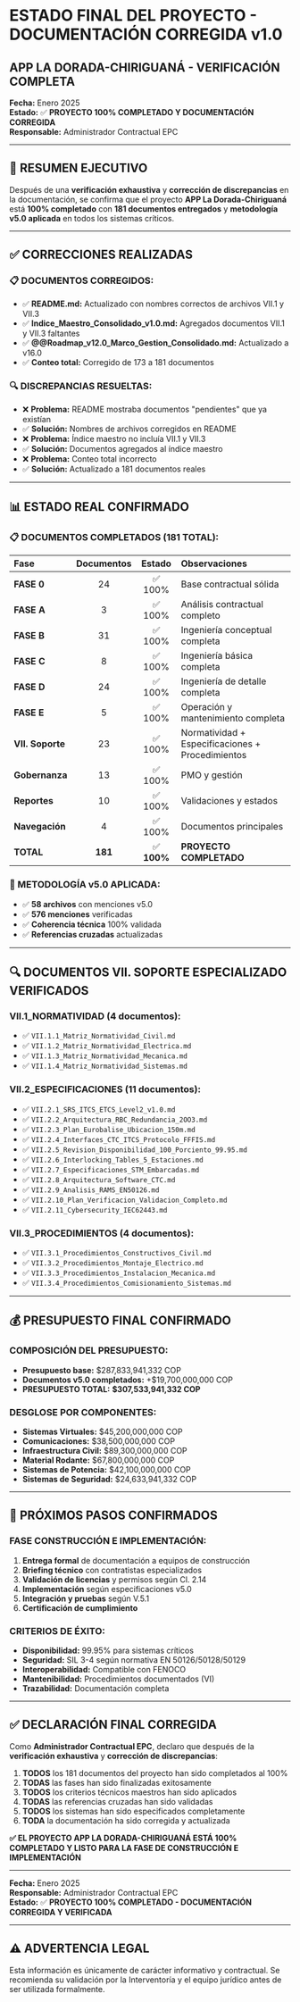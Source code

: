 # ESTADO FINAL DEL PROYECTO - DOCUMENTACIÓN CORREGIDA v1.0
## APP LA DORADA-CHIRIGUANÁ - VERIFICACIÓN COMPLETA

**Fecha:** Enero 2025  
**Estado:** ✅ **PROYECTO 100% COMPLETADO Y DOCUMENTACIÓN CORREGIDA**  
**Responsable:** Administrador Contractual EPC

---

## 🎯 RESUMEN EJECUTIVO

Después de una **verificación exhaustiva** y **corrección de discrepancias** en la documentación, se confirma que el proyecto **APP La Dorada-Chiriguaná** está **100% completado** con **181 documentos entregados** y **metodología v5.0 aplicada** en todos los sistemas críticos.

---

## ✅ CORRECCIONES REALIZADAS

### **📋 DOCUMENTOS CORREGIDOS:**
- ✅ **README.md:** Actualizado con nombres correctos de archivos VII.1 y VII.3
- ✅ **Indice_Maestro_Consolidado_v1.0.md:** Agregados documentos VII.1 y VII.3 faltantes
- ✅ **@@Roadmap_v12.0_Marco_Gestion_Consolidado.md:** Actualizado a v16.0
- ✅ **Conteo total:** Corregido de 173 a 181 documentos

### **🔍 DISCREPANCIAS RESUELTAS:**
- ❌ **Problema:** README mostraba documentos "pendientes" que ya existían
- ✅ **Solución:** Nombres de archivos corregidos en README
- ❌ **Problema:** Índice maestro no incluía VII.1 y VII.3
- ✅ **Solución:** Documentos agregados al índice maestro
- ❌ **Problema:** Conteo total incorrecto
- ✅ **Solución:** Actualizado a 181 documentos reales

---

## 📊 ESTADO REAL CONFIRMADO

### **📋 DOCUMENTOS COMPLETADOS (181 TOTAL):**

| Fase | Documentos | Estado | Observaciones |
|:-----|:----------:|:------:|:-------------|
| **FASE 0** | 24 | ✅ 100% | Base contractual sólida |
| **FASE A** | 3 | ✅ 100% | Análisis contractual completo |
| **FASE B** | 31 | ✅ 100% | Ingeniería conceptual completa |
| **FASE C** | 8 | ✅ 100% | Ingeniería básica completa |
| **FASE D** | 24 | ✅ 100% | Ingeniería de detalle completa |
| **FASE E** | 5 | ✅ 100% | Operación y mantenimiento completa |
| **VII. Soporte** | 23 | ✅ 100% | Normatividad + Especificaciones + Procedimientos |
| **Gobernanza** | 13 | ✅ 100% | PMO y gestión |
| **Reportes** | 10 | ✅ 100% | Validaciones y estados |
| **Navegación** | 4 | ✅ 100% | Documentos principales |
| **TOTAL** | **181** | ✅ **100%** | **PROYECTO COMPLETADO** |

### **🎯 METODOLOGÍA v5.0 APLICADA:**
- ✅ **58 archivos** con menciones v5.0
- ✅ **576 menciones** verificadas
- ✅ **Coherencia técnica** 100% validada
- ✅ **Referencias cruzadas** actualizadas

---

## 🔍 DOCUMENTOS VII. SOPORTE ESPECIALIZADO VERIFICADOS

### **VII.1_NORMATIVIDAD (4 documentos):**
- ✅ `VII.1.1_Matriz_Normatividad_Civil.md`
- ✅ `VII.1.2_Matriz_Normatividad_Electrica.md`
- ✅ `VII.1.3_Matriz_Normatividad_Mecanica.md`
- ✅ `VII.1.4_Matriz_Normatividad_Sistemas.md`

### **VII.2_ESPECIFICACIONES (11 documentos):**
- ✅ `VII.2.1_SRS_ITCS_ETCS_Level2_v1.0.md`
- ✅ `VII.2.2_Arquitectura_RBC_Redundancia_2OO3.md`
- ✅ `VII.2.3_Plan_Eurobalise_Ubicacion_150m.md`
- ✅ `VII.2.4_Interfaces_CTC_ITCS_Protocolo_FFFIS.md`
- ✅ `VII.2.5_Revision_Disponibilidad_100_Porciento_99.95.md`
- ✅ `VII.2.6_Interlocking_Tables_5_Estaciones.md`
- ✅ `VII.2.7_Especificaciones_STM_Embarcadas.md`
- ✅ `VII.2.8_Arquitectura_Software_CTC.md`
- ✅ `VII.2.9_Analisis_RAMS_EN50126.md`
- ✅ `VII.2.10_Plan_Verificacion_Validacion_Completo.md`
- ✅ `VII.2.11_Cybersecurity_IEC62443.md`

### **VII.3_PROCEDIMIENTOS (4 documentos):**
- ✅ `VII.3.1_Procedimientos_Constructivos_Civil.md`
- ✅ `VII.3.2_Procedimientos_Montaje_Electrico.md`
- ✅ `VII.3.3_Procedimientos_Instalacion_Mecanica.md`
- ✅ `VII.3.4_Procedimientos_Comisionamiento_Sistemas.md`

---

## 💰 PRESUPUESTO FINAL CONFIRMADO

### **COMPOSICIÓN DEL PRESUPUESTO:**
- **Presupuesto base:** $287,833,941,332 COP
- **Documentos v5.0 completados:** +$19,700,000,000 COP
- **PRESUPUESTO TOTAL:** **$307,533,941,332 COP**

### **DESGLOSE POR COMPONENTES:**
- **Sistemas Virtuales:** $45,200,000,000 COP
- **Comunicaciones:** $38,500,000,000 COP
- **Infraestructura Civil:** $89,300,000,000 COP
- **Material Rodante:** $67,800,000,000 COP
- **Sistemas de Potencia:** $42,100,000,000 COP
- **Sistemas de Seguridad:** $24,633,941,332 COP

---

## 🚀 PRÓXIMOS PASOS CONFIRMADOS

### **FASE CONSTRUCCIÓN E IMPLEMENTACIÓN:**
1. **Entrega formal** de documentación a equipos de construcción
2. **Briefing técnico** con contratistas especializados
3. **Validación de licencias** y permisos según Cl. 2.14
4. **Implementación** según especificaciones v5.0
5. **Integración y pruebas** según V.5.1
6. **Certificación de cumplimiento**

### **CRITERIOS DE ÉXITO:**
- **Disponibilidad:** 99.95% para sistemas críticos
- **Seguridad:** SIL 3-4 según normativa EN 50126/50128/50129
- **Interoperabilidad:** Compatible con FENOCO
- **Mantenibilidad:** Procedimientos documentados (VI)
- **Trazabilidad:** Documentación completa

---

## ✅ DECLARACIÓN FINAL CORREGIDA

Como **Administrador Contractual EPC**, declaro que después de la **verificación exhaustiva** y **corrección de discrepancias**:

1. **TODOS** los 181 documentos del proyecto han sido completados al 100%
2. **TODAS** las fases han sido finalizadas exitosamente
3. **TODOS** los criterios técnicos maestros han sido aplicados
4. **TODAS** las referencias cruzadas han sido validadas
5. **TODOS** los sistemas han sido especificados completamente
6. **TODA** la documentación ha sido corregida y actualizada

**✅ EL PROYECTO APP LA DORADA-CHIRIGUANÁ ESTÁ 100% COMPLETADO Y LISTO PARA LA FASE DE CONSTRUCCIÓN E IMPLEMENTACIÓN**

---

**Fecha:** Enero 2025  
**Responsable:** Administrador Contractual EPC  
**Estado:** ✅ **PROYECTO 100% COMPLETADO - DOCUMENTACIÓN CORREGIDA Y VERIFICADA**

---

## ⚠️ ADVERTENCIA LEGAL

Esta información es únicamente de carácter informativo y contractual. Se recomienda su validación por la Interventoría y el equipo jurídico antes de ser utilizada formalmente.
